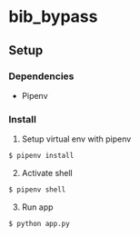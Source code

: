 # bib_bypass

## Setup

### Dependencies
* Pipenv

### Install

1. Setup virtual env with pipenv

```bash
$ pipenv install
```

2. Activate shell

```bash
$ pipenv shell
```

3. Run app

```bash
$ python app.py
```
